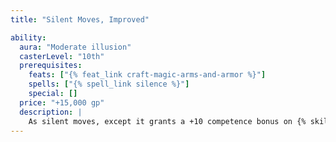 ```yaml
---
title: "Silent Moves, Improved"

ability:
  aura: "Moderate illusion"
  casterLevel: "10th"
  prerequisites:
    feats: ["{% feat_link craft-magic-arms-and-armor %}"]
    spells: ["{% spell_link silence %}"]
    special: []
  price: "+15,000 gp"
  description: |
    As silent moves, except it grants a +10 competence bonus on {% skill_link move-silently %} checks.
---
```

